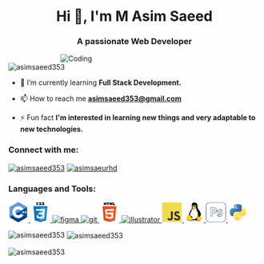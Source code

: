 
<h1 align="center">Hi 👋, I'm M Asim Saeed</h1>
<h3 align="center">A passionate Web Developer</h3>
<img align="right" alt="Coding" width="400" src="https://th.bing.com/th/id/OIP.4R-FKfIVHAaIHuTJivrscgHaFj?rs=1&pid=ImgDetMain">


<p align="left"> <img src="https://komarev.com/ghpvc/?username=asimsaeed353&label=Profile%20views&color=0e75b6&style=flat" alt="asimsaeed353" /> </p>

- 🌱 I’m currently learning **Full Stack Development.**

- 📫 How to reach me **asimsaeed353@gmail.com**

- ⚡ Fun fact **I'm interested in learning new things and very adaptable to new technologies.**

<h3 align="left">Connect with me:</h3>
<p align="left">
<a href="https://linkedin.com/in/asimsaeed353" target="blank"><img align="center" src="https://raw.githubusercontent.com/rahuldkjain/github-profile-readme-generator/master/src/images/icons/Social/linked-in-alt.svg" alt="asimsaeed353" height="30" width="40" /></a>
<a href="https://auth.geeksforgeeks.org/user/asimsaeurhd" target="blank"><img align="center" src="https://raw.githubusercontent.com/rahuldkjain/github-profile-readme-generator/master/src/images/icons/Social/geeks-for-geeks.svg" alt="asimsaeurhd" height="30" width="40" /></a>
</p>

<h3 align="left">Languages and Tools:</h3>
<p align="left"> <a href="https://www.w3schools.com/cpp/" target="_blank" rel="noreferrer"> <img src="https://raw.githubusercontent.com/devicons/devicon/master/icons/cplusplus/cplusplus-original.svg" alt="cplusplus" width="40" height="40"/> </a> <a href="https://www.w3schools.com/css/" target="_blank" rel="noreferrer"> <img src="https://raw.githubusercontent.com/devicons/devicon/master/icons/css3/css3-original-wordmark.svg" alt="css3" width="40" height="40"/> </a> <a href="https://www.figma.com/" target="_blank" rel="noreferrer"> <img src="https://www.vectorlogo.zone/logos/figma/figma-icon.svg" alt="figma" width="40" height="40"/> </a> <a href="https://git-scm.com/" target="_blank" rel="noreferrer"> <img src="https://www.vectorlogo.zone/logos/git-scm/git-scm-icon.svg" alt="git" width="40" height="40"/> </a> <a href="https://www.w3.org/html/" target="_blank" rel="noreferrer"> <img src="https://raw.githubusercontent.com/devicons/devicon/master/icons/html5/html5-original-wordmark.svg" alt="html5" width="40" height="40"/> </a> <a href="https://www.adobe.com/in/products/illustrator.html" target="_blank" rel="noreferrer"> <img src="https://www.vectorlogo.zone/logos/adobe_illustrator/adobe_illustrator-icon.svg" alt="illustrator" width="40" height="40"/> </a> <a href="https://developer.mozilla.org/en-US/docs/Web/JavaScript" target="_blank" rel="noreferrer"> <img src="https://raw.githubusercontent.com/devicons/devicon/master/icons/javascript/javascript-original.svg" alt="javascript" width="40" height="40"/> </a> <a href="https://www.linux.org/" target="_blank" rel="noreferrer"> <img src="https://raw.githubusercontent.com/devicons/devicon/master/icons/linux/linux-original.svg" alt="linux" width="40" height="40"/> </a> <a href="https://www.photoshop.com/en" target="_blank" rel="noreferrer"> <img src="https://raw.githubusercontent.com/devicons/devicon/master/icons/photoshop/photoshop-line.svg" alt="photoshop" width="40" height="40"/> </a> <a href="https://www.python.org" target="_blank" rel="noreferrer"> <img src="https://raw.githubusercontent.com/devicons/devicon/master/icons/python/python-original.svg" alt="python" width="40" height="40"/> </a> </p>

<p><img align="left" src="https://github-readme-stats.vercel.app/api/top-langs?username=asimsaeed353&show_icons=true&locale=en&layout=compact" alt="asimsaeed353" /></p>

<p>&nbsp;<img align="center" src="https://github-readme-stats.vercel.app/api?username=asimsaeed353&show_icons=true&locale=en" alt="asimsaeed353" /></p>

<p><img align="center" src="https://github-readme-streak-stats.herokuapp.com/?user=asimsaeed353&" alt="asimsaeed353" /></p>
